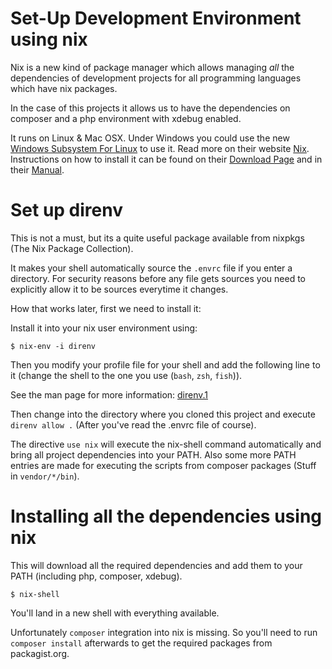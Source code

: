 # Set-Up Development Environment using nix

Nix is a new kind of package manager which allows managing *all* the dependencies of development projects for all programming languages which have nix packages. 

In the case of this projects it allows us to have the dependencies on composer and a php environment with xdebug enabled.

It runs on Linux & Mac OSX. Under Windows you could use the new [Windows Subsystem For Linux]( https://msdn.microsoft.com/en-us/commandline/wsl/install_guide) to use it. Read more on their website [Nix](https://nixos.org/nix/). Instructions on how to install it can be found on their [Download Page](https://nixos.org/nix/download.html) and in their [Manual](https://nixos.org/nix/manual#chap-quick-start).

# Set up direnv

This is not a must, but its a quite useful package available from nixpkgs (The Nix Package Collection). 

It makes your shell automatically source the `.envrc` file if you enter a directory. For security reasons before any file gets sources you need to explicitly allow it to be sources everytime it changes.

How that works later, first we need to install it:

Install it into your nix user environment using:

    $ nix-env -i direnv

Then you modify your profile file for your shell and 
add the following line to it (change the shell to the one you use (`bash`, `zsh`, `fish`)).


See the man page for more information: [direnv.1](https://direnv.net/#man/direnv.1)

Then change into the directory where you cloned this project and execute `direnv allow .` (After you've read the .envrc file of course).

The directive `use nix` will execute the nix-shell command automatically and bring all project dependencies into your PATH. Also some more PATH entries are made for executing the scripts from composer packages (Stuff in `vendor/*/bin`).

# Installing all the dependencies using nix

This will download all the required dependencies and add them to your PATH (including php, composer, xdebug).

    $ nix-shell

You'll land in a new shell with everything available.

Unfortunately `composer` integration into nix is missing. So you'll
need to run `composer install` afterwards to get the required packages from packagist.org.

